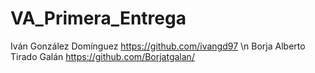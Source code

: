 # VA_Primera_Entrega
Iván González Domínguez https://github.com/ivangd97 \n
Borja Alberto Tirado Galán https://github.com/Borjatgalan/
